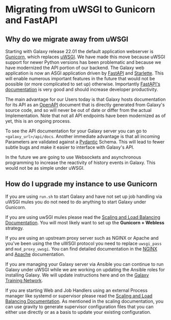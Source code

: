 # Migrating from uWSGI to Gunicorn and FastAPI

## Why do we migrate away from uWSGI

Starting with Galaxy release 22.01 the default application webserver is [Gunicorn](https://gunicorn.org/), which replaces [uWSGI](https://uwsgi-docs.readthedocs.io/en/latest/).
We have made this move because uWSGI support for newer Python versions has been problematic and because
we have modernized the API portion of our backend. The Galaxy web application is now an ASGI application
driven by [FastAPI](https://fastapi.tiangolo.com/) and [Starlette](https://www.starlette.io/).
This will enable numerous important features in the future that would not be possible (or more complicated to set up)
otherwise. Importantly [FastAPI's documentation](https://fastapi.tiangolo.com/tutorial/) is very good and
should increase developer productivity.

The main advantage for our Users today is that Galaxy hosts documentation for its API as an [OpenAPI](https://www.openapis.org/)
document that is directly generated from Galaxy's source code, and so will never be out of date or differ
from the actual Implementation.
Note that not all API endpoints have been modernized as of yet, this is an ongoing process.

To see the API documentation for your Galaxy server you can go to `<galaxy_url>/api/docs`.
Another immediate advantage is that all incoming Parameters are validated against a [Pydantic](https://pydantic-docs.helpmanual.io/) Schema.
This will lead to fewer subtle bugs and make it easier to interface with Galaxy's API.

In the future we are going to use Websockets and asynchronous programming to increase the reactivity
of history events in Galaxy. This would not be as simple under uWSGI.

## How do I upgrade my instance to use Gunicorn

If you are using `run.sh` to start Galaxy and have not set up job handling via uWSGI mules
you do not need to do anything to start Galaxy under Gunicorn.

If you are using uwSGI mules please read the [Scaling and Load Balancing Documentation](scaling.md).
You will most likely want to set up the **Gunicorn + Webless** strategy.

If you are using an upstream proxy server such as NGINX or Apache and you've been
using the the uWSGI protocol you need to replace `uwsgi_pass` and `mod_proxy_uwsgi`.
You can find detailed documentation in the [NGINX](nginx.md) and [Apache](apache.md)
documentation.

If you are managing your Galaxy server via Ansible you can continue to run Galaxy
under uWSGI while we are working on updating the Ansible roles for installing Galaxy.
We will update instructions here and on the [Galaxy Training Network](https://training.galaxyproject.org/).

If you are starting Web and Job Handlers using an external Process manager like
systemd or supervisor please read the [Scaling and Load Balancing Documentation](scaling.md).
As mentioned in the scaling documentation, you can use gravity to generate supervisor configuration files
that you can either use directly or as a basis to update your existing configuration.
